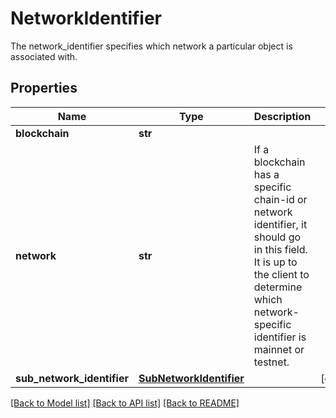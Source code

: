# NetworkIdentifier

The network_identifier specifies which network a particular object is associated with.
## Properties
Name | Type | Description | Notes
------------ | ------------- | ------------- | -------------
**blockchain** | **str** |  | 
**network** | **str** | If a blockchain has a specific chain-id or network identifier, it should go in this field. It is up to the client to determine which network-specific identifier is mainnet or testnet. | 
**sub_network_identifier** | [**SubNetworkIdentifier**](SubNetworkIdentifier.md) |  | [optional] 

[[Back to Model list]](../README.md#documentation-for-models) [[Back to API list]](../README.md#documentation-for-api-endpoints) [[Back to README]](../README.md)


